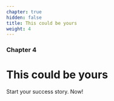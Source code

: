 ```yaml
---
chapter: true
hidden: false
title: This could be yours
weight: 4
---
```


### Chapter 4

# This could be yours

Start your success story. Now!